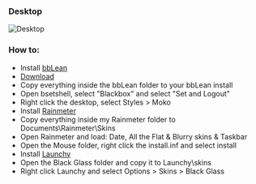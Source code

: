 ### Desktop
![Desktop](https://jxck.cf/wp-content/uploads/desktop.jpg)
### How to:
* Install [bbLean](http://bb4win.sourceforge.net/bblean/files/bbLean-1.17.1.bin64.exe)
* [Download](https://github.com/xjxckk/stpg/archive/master.zip)
* Copy everything inside the bbLean folder to your bbLean install
* Open bsetshell, select "Blackbox" and select "Set and Logout"
* Right click the desktop, select Styles > Moko
* Install [Rainmeter](https://github.com/rainmeter/rainmeter/releases/download/v4.2.0.3111/Rainmeter-4.2.exe)
* Copy everything inside my Rainmeter folder to Documents\Rainmeter\Skins
* Open Rainmeter and load: Date, All the Flat & Blurry skins & Taskbar
* Open the Mouse folder, right click the install.inf and select install
* Install [Launchy](https://www.launchy.net/downloads/win/Launchy2.5.exe)
* Open the Black Glass folder and copy it to Launchy\skins
* Right click Launchy and select Options > Skins > Black Glass

